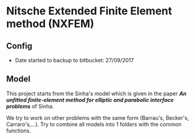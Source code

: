 # Nitsche Extended Finite Element method (NXFEM)

## Config

- Date started to backup to bitbucket: 27/09/2017

## Model

This project starts from the Sinha's model which is given in the paper  ***An unfitted finite-element method for elliptic and parabolic interface problems*** of Sinha.

We try to work on other problems with the same form (Barrau's, Becker's, Carraro's,...). Try to combine all models into 1 folders with the common functions.

